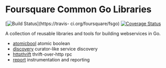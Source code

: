 # Foursquare Common Go Libraries
[![Build Status](https://api.travis-ci.org/foursquare/fsgo.svg)](https://travis- ci.org/foursquare/fsgo) [![Coverage Status](https://coveralls.io/repos/foursquare/fsgo/badge.svg?branch=master&service=github)](https://coveralls.io/github/foursquare/fsgo?branch=master)

A collection of reusable libraries and tools for building webservices in Go.

- [atomicbool](./concurrent/atomicbool) atomic boolean
- [discovery](./net/discovery) curator-like service discovery
- [httpthrift](./net/httpthrift) thrift-over-http rpc
- [report](./report) instrumentation and reporting
